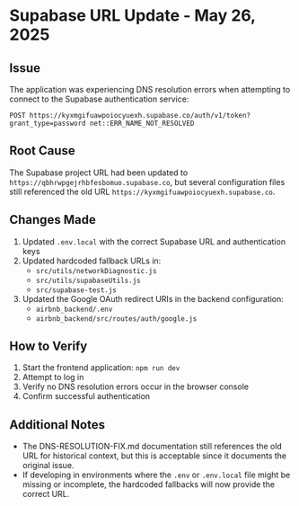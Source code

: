 # Supabase URL Update - May 26, 2025

## Issue
The application was experiencing DNS resolution errors when attempting to connect to the Supabase authentication service:

```
POST https://kyxmgifuawpoiocyuexh.supabase.co/auth/v1/token?grant_type=password net::ERR_NAME_NOT_RESOLVED
```

## Root Cause
The Supabase project URL had been updated to `https://qbhrwpgejrhbfesbomuo.supabase.co`, but several configuration files still referenced the old URL `https://kyxmgifuawpoiocyuexh.supabase.co`.

## Changes Made
1. Updated `.env.local` with the correct Supabase URL and authentication keys
2. Updated hardcoded fallback URLs in:
   - `src/utils/networkDiagnostic.js`
   - `src/utils/supabaseUtils.js`
   - `src/supabase-test.js`
3. Updated the Google OAuth redirect URIs in the backend configuration:
   - `airbnb_backend/.env`
   - `airbnb_backend/src/routes/auth/google.js`

## How to Verify
1. Start the frontend application: `npm run dev`
2. Attempt to log in
3. Verify no DNS resolution errors occur in the browser console
4. Confirm successful authentication

## Additional Notes
- The DNS-RESOLUTION-FIX.md documentation still references the old URL for historical context, but this is acceptable since it documents the original issue.
- If developing in environments where the `.env` or `.env.local` file might be missing or incomplete, the hardcoded fallbacks will now provide the correct URL.
